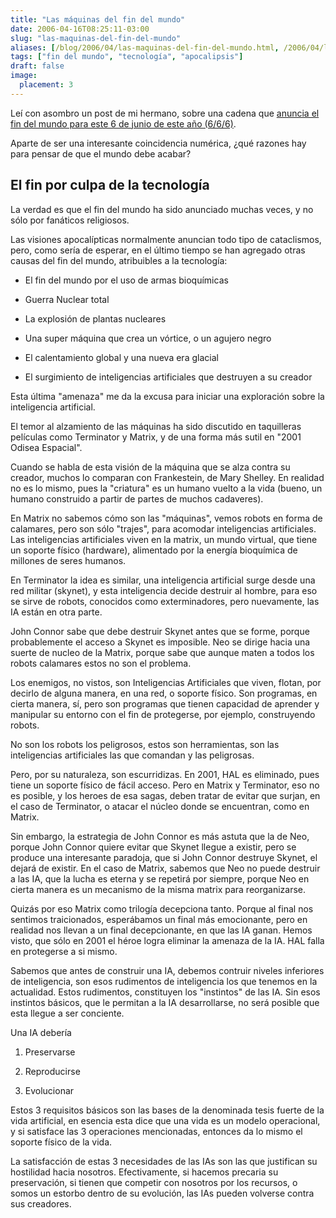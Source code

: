 ```yaml
---
title: "Las máquinas del fin del mundo"
date: 2006-04-16T08:25:11-03:00
slug: "las-maquinas-del-fin-del-mundo"
aliases: [/blog/2006/04/las-maquinas-del-fin-del-mundo.html, /2006/04/las-maquinas-del-fin-del-mundo.html]
tags: ["fin del mundo", "tecnología", "apocalipsis"]
draft: false
image:
  placement: 3
---
```


Leí con asombro un post de mi hermano, sobre una cadena que [anuncia el
fin del mundo para este 6 de junio de este año
(6/6/6)](http://replay.waybackmachine.org/20071029052925/http://www.ricardodiaz.org/archives/2006/04/fin.html).

Aparte de ser una interesante coincidencia numérica, ¿qué razones hay
para pensar de que el mundo debe acabar?

## El fin por culpa de la tecnología 

La verdad es que el fin del mundo ha sido anunciado muchas veces, y no
sólo por fanáticos religiosos.

Las visiones apocalípticas normalmente anuncian todo tipo de
cataclismos, pero, como sería de esperar, en el último tiempo se han
agregado otras causas del fin del mundo, atribuibles a la tecnología:

-   El fin del mundo por el uso de armas bioquímicas

-   Guerra Nuclear total

-   La explosión de plantas nucleares

-   Una super máquina que crea un vórtice, o un agujero negro

-   El calentamiento global y una nueva era glacial

-   El surgimiento de inteligencias artificiales que destruyen a su
    creador

Esta última "amenaza" me da la excusa para iniciar una exploración
sobre la inteligencia artificial.

El temor al alzamiento de las máquinas ha sido discutido en taquilleras
películas como Terminator y Matrix, y de una forma más sutil en "2001
Odisea Espacial".

Cuando se habla de esta visión de la máquina que se alza contra su
creador, muchos lo comparan con Frankestein, de Mary Shelley. En
realidad no es lo mismo, pues la "criatura" es un humano vuelto a la
vida (bueno, un humano construido a partir de partes de muchos
cadaveres).

En Matrix no sabemos cómo son las "máquinas", vemos robots en forma de
calamares, pero son sólo "trajes", para acomodar inteligencias
artificiales. Las inteligencias artificiales viven en la matrix, un
mundo virtual, que tiene un soporte físico (hardware), alimentado por la
energía bioquímica de millones de seres humanos.

En Terminator la idea es similar, una inteligencia artificial surge
desde una red militar (skynet), y esta inteligencia decide destruir al
hombre, para eso se sirve de robots, conocidos como exterminadores, pero
nuevamente, las IA están en otra parte.

John Connor sabe que debe destruir Skynet antes que se forme, porque
probablemente el acceso a Skynet es imposible. Neo se dirige hacia una
suerte de nucleo de la Matrix, porque sabe que aunque maten a todos los
robots calamares estos no son el problema.

Los enemigos, no vistos, son Inteligencias Artificiales que viven,
flotan, por decirlo de alguna manera, en una red, o soporte físico. Son
programas, en cierta manera, sí, pero son programas que tienen capacidad
de aprender y manipular su entorno con el fin de protegerse, por
ejemplo, construyendo robots.

No son los robots los peligrosos, estos son herramientas, son las
inteligencias artificiales las que comandan y las peligrosas.

Pero, por su naturaleza, son escurridizas. En 2001, HAL es eliminado,
pues tiene un soporte físico de fácil acceso. Pero en Matrix y
Terminator, eso no es posible, y los heroes de esa sagas, deben tratar
de evitar que surjan, en el caso de Terminator, o atacar el núcleo donde
se encuentran, como en Matrix.

Sin embargo, la estrategia de John Connor es más astuta que la de Neo,
porque John Connor quiere evitar que Skynet llegue a existir, pero se
produce una interesante paradoja, que si John Connor destruye Skynet, el
dejará de existir. En el caso de Matrix, sabemos que Neo no puede
destruir a las IA, que la lucha es eterna y se repetirá por siempre,
porque Neo en cierta manera es un mecanismo de la misma matrix para
reorganizarse.

Quizás por eso Matrix como trilogía decepciona tanto. Porque al final
nos sentimos traicionados, esperábamos un final más emocionante, pero en
realidad nos llevan a un final decepcionante, en que las IA ganan. Hemos
visto, que sólo en 2001 el héroe logra eliminar la amenaza de
la IA. HAL falla en protegerse a si mismo.

Sabemos que antes de construir una IA, debemos contruir niveles
inferiores de inteligencia, son esos rudimentos de inteligencia los que
tenemos en la actualidad. Estos rudimentos, constituyen los
"instintos" de las IA. Sin esos instintos básicos, que le permitan a
la IA desarrollarse, no será posible que esta llegue a ser conciente.

Una IA debería

1.  Preservarse

2.  Reproducirse

3.  Evolucionar

Estos 3 requisitos básicos son las bases de la denominada tesis fuerte
de la vida artificial, en esencia esta dice que una vida es un modelo
operacional, y si satisface las 3 operaciones mencionadas, entonces da
lo mismo el soporte físico de la vida.

La satisfacción de estas 3 necesidades de las IAs son las que justifican
su hostilidad hacia nosotros. Efectivamente, si hacemos precaria su
preservación, si tienen que competir con nosotros por los recursos, o
somos un estorbo dentro de su evolución, las IAs pueden volverse contra
sus creadores.
